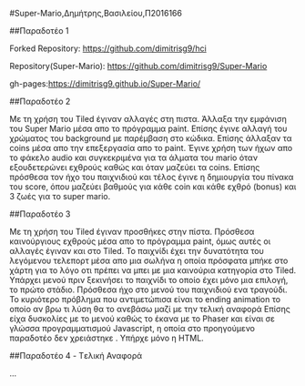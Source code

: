 #Super-Mario,Δημήτρης,Βασιλείου,Π2016166

##Παραδοτέο 1 

Forked Repository: https://github.com/dimitrisg9/hci

Repository(Super-Mario): https://github.com/dimitrisg9/Super-Mario

gh-pages:https://dimitrisg9.github.io/Super-Mario/

##Παραδοτέο 2

Με τη χρήση του Tiled έγιναν αλλαγές στη πιστα. Άλλαξα την εμφάνιση του Super Mario μέσα απο το πρόγραμμα paint. Επίσης έγινε αλλαγή του χρώματος του background με παρέμβαση στο κώδικα. Επίσης άλλαξαν τα coins μέσα απο την επεξεργασία απο το paint. Έγινε χρήση των ήχων απο το φάκελο audio και συγκεκριμένα για τα άλματα του mario όταν εξουδετερώνει εχθρούς καθώς και όταν μαζεύει τα coins. Επίσης πρόσθεσα τον ήχο του παιχνιδιού και τέλος έγινε η δημιουργία  του πίνακα του score, όπου μαζεύει βαθμούς για κάθε coin και κάθε εχθρό (bonus) και 3 ζωές για το super mario.

##Παραδοτέο 3

Με τη χρήση του Tiled έγιναν προσθήκες στην πίστα. Πρόσθεσα καινούργιους εχθρούς μέσα απο το πρόγραμμα paint, όμως αυτές οι αλλαγές έγιναν και στο Tiled. Το παιχνίδι έχει την δυνατότητα του λεγόμενου τελεπορτ μέσα απο μια σωλήνα η οποία πρόσφατα μπήκε στο χάρτη για το λόγο οτι πρέπει να μπει με μια καινούρια κατηγορία στο Tiled. Υπάρχει μενού πριν ξεκινήσει το παιχνίδι το οποίο έχει μόνο μια επιλογή, το πρώτο στάδιο. Πρόσθεσα ήχο στο μενού του παιχνιδιού ενα τραγούδι.
Το κυριότερο πρόβλημα που αντιμετώπισα είναι το ending animation το οποίο αν βρω τι λύση θα το ανεβάσω μαζί με την τελική αναφορά Επίσης είχα δυσκολίες με το μενού καθώς το έκανα με το Phaser και είναι σε γλώσσα προγραμματισμού Javascript, η οποία στο προηγούμενο παραδοτέο δεν χρειάστηκε . Υπήρχε μόνο η HTML.


##Παραδοτέο 4 - Tελική Αναφορά

...

